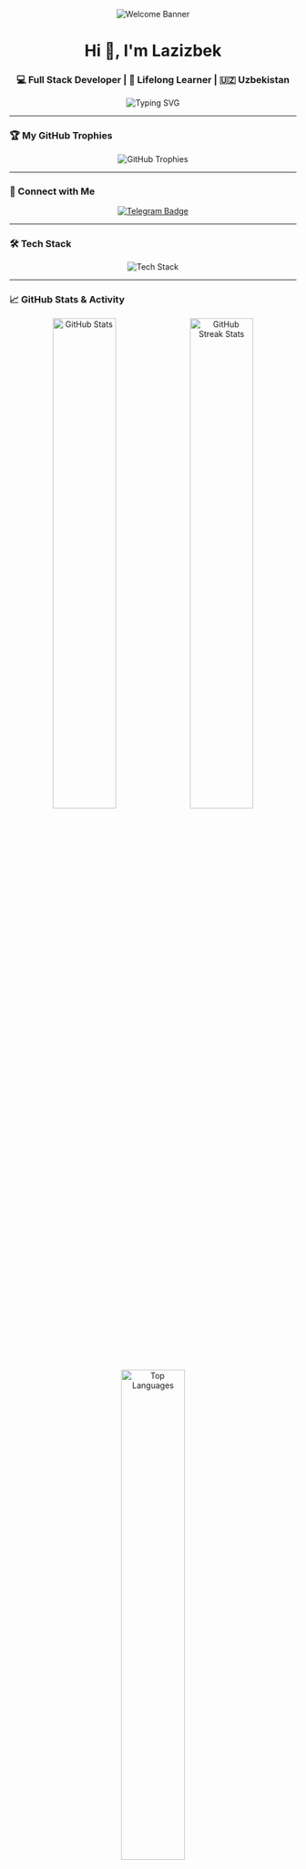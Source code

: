 <!-- Banner -->
<p align="center">
<img src="https://capsule-render.vercel.app/api?type=waving&color=gradient&height=200&section=header&text=Welcome%20to%20Akramov's%20GitHub!&fontSize=50&fontColor=ffffff&animation=fadeIn" alt="Welcome Banner" />
</p>

<h1 align="center">Hi 👋, I'm Lazizbek</h1>
<h3 align="center">💻 Full Stack Developer | 🧠 Lifelong Learner | 🇺🇿 Uzbekistan</h3>

<p align="center">
  <img src="https://readme-typing-svg.herokuapp.com?font=Fira+Code&size=24&pause=1000&color=00F7FF&center=true&vCenter=true&width=600&lines=Web+%7C+Bot+Developer+%7C+Gamer;Open+to+collaboration+%26+freelance+projects;Follow+me+on+YouTube+for+cool+content!" alt="Typing SVG" />
</p>

---

### 🏆 My GitHub Trophies

<p align="center">
  <img src="https://github-profile-trophy.vercel.app/?username=ElbekIT&theme=radical&no-frame=true&column=7" alt="GitHub Trophies"/>
</p>

---

### 🔗 Connect with Me

<p align="center">
<a href="https://t.me/akramov.exe" target="_blank"><img src="https://img.shields.io/badge/Telegram-26A5E4?style=for-the-badge&logo=telegram&logoColor=white" alt="Telegram Badge"/></a>
</p>

---

### 🛠️ Tech Stack

<p align="center">
  <img src="https://skillicons.dev/icons?i=html,css,js,react,nodejs,express,python,mongodb,git,github,vscode,figma" alt="Tech Stack" />
</p>

---

### 📈 GitHub Stats & Activity

<!-- Stats and Contributions Section -->

<p align="center">
  <img width="47%" src="https://github-readme-stats.vercel.app/api?username=ElbekIT&show_icons=true&count_private=true&hide_title=true&hide_border=true&theme=tokyonight&include_all_commits=true&hide=prs&card_width=400" alt="GitHub Stats"/>
  <img width="47%" src="https://github-readme-streak-stats.herokuapp.com?user=ElbekIT&theme=tokyonight&date_format=M%20j%5B%2C%20Y%5D&card_width=400" alt="GitHub Streak Stats"/>
</p>

<p align="center">
  <img width="47%" src="https://github-readme-stats.vercel.app/api/top-langs/?username=ElbekIT&layout=compact&theme=tokyonight&hide_border=true" alt="Top Languages"/>
</p>

<p align="center">
  <img width="47%" src="https://github-readme-activity-graph.vercel.app/graph?username=ElbekIT&theme=github-compact&area=true&hide_border=true" alt="Activity Graph"/>
</p>

---

### 📹 Check My YouTube Channel!

🎮 Gaming, 💻 Programming, 🧠 Tips & Tricks  
📺 

<a href="https://www.youtube.com/" target="_blank">
  <img src="" alt="YouTube Banner" width="400"/>
</a>

---

### 📌 About Me

- 🔭 I’m building powerful bots and websites
- 🧠 Always learning something new
- 🎮 Love mixing gaming and codingf
- 📫 Reach me via Telegram: [@akramov.exe](https://t.me/elbekwep)

---

> “Create. Code. Conquer.” – Lazizbek

<p align="center">
  <img src="https://capsule-render.vercel.app/api?type=waving&color=gradient&height=120&section=footer" />
</p>

